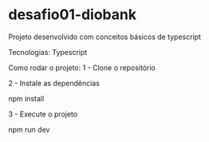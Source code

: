 # desafio01-diobank
Projeto desenvolvido com conceitos básicos de typescript

Tecnologias:
Typescript

Como rodar o projeto:
1 - Clone o repositório

2 - Instale as dependências

npm install

3 - Execute o projeto

npm run dev
